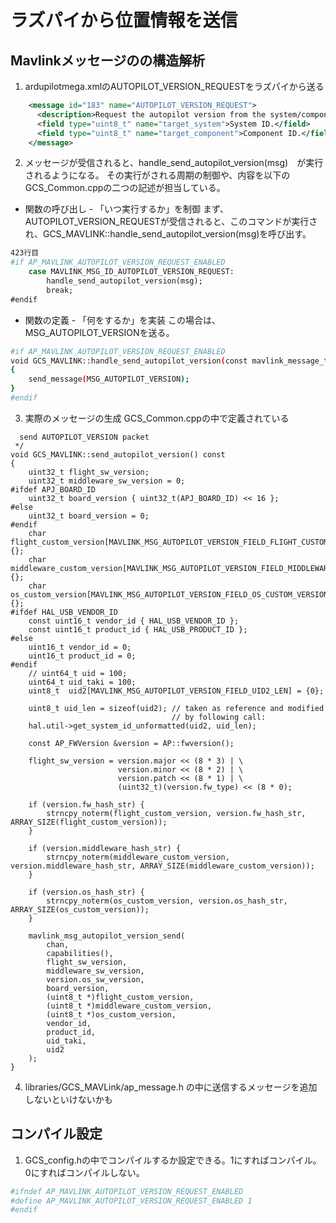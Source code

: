 # ラズパイから位置情報を送信

## Mavlinkメッセージの<message id="183" name="AUTOPILOT_VERSION_REQUEST">の構造解析

1. ardupilotmega.xmlのAUTOPILOT_VERSION_REQUESTをラズパイから送る

```xml
    <message id="183" name="AUTOPILOT_VERSION_REQUEST">
      <description>Request the autopilot version from the system/component.</description>
      <field type="uint8_t" name="target_system">System ID.</field>
      <field type="uint8_t" name="target_component">Component ID.</field>
    </message>
```

2. メッセージが受信されると、handle_send_autopilot_version(msg)　が実行されるようになる。
その実行がされる周期の制御や、内容を以下のGCS_Common.cppの二つの記述が担当している。

- 関数の呼び出し - 「いつ実行するか」を制御
まず、AUTOPILOT_VERSION_REQUESTが受信されると、このコマンドが実行され、GCS_MAVLINK::handle_send_autopilot_version(msg)を呼び出す。
```bash
423行目
#if AP_MAVLINK_AUTOPILOT_VERSION_REQUEST_ENABLED
    case MAVLINK_MSG_ID_AUTOPILOT_VERSION_REQUEST:
        handle_send_autopilot_version(msg);
        break;
#endif
```

- 関数の定義 - 「何をするか」を実装
この場合は、MSG_AUTOPILOT_VERSIONを送る。
```bash
#if AP_MAVLINK_AUTOPILOT_VERSION_REQUEST_ENABLED
void GCS_MAVLINK::handle_send_autopilot_version(const mavlink_message_t &msg)
{
    send_message(MSG_AUTOPILOT_VERSION);
}
#endif
```

3. 実際のメッセージの生成
GCS_Common.cppの中で定義されている

```bash/*
  send AUTOPILOT_VERSION packet
 */
void GCS_MAVLINK::send_autopilot_version() const
{
    uint32_t flight_sw_version;
    uint32_t middleware_sw_version = 0;
#ifdef APJ_BOARD_ID
    uint32_t board_version { uint32_t(APJ_BOARD_ID) << 16 };
#else
    uint32_t board_version = 0;
#endif
    char flight_custom_version[MAVLINK_MSG_AUTOPILOT_VERSION_FIELD_FLIGHT_CUSTOM_VERSION_LEN]{};
    char middleware_custom_version[MAVLINK_MSG_AUTOPILOT_VERSION_FIELD_MIDDLEWARE_CUSTOM_VERSION_LEN]{};
    char os_custom_version[MAVLINK_MSG_AUTOPILOT_VERSION_FIELD_OS_CUSTOM_VERSION_LEN]{};
#ifdef HAL_USB_VENDOR_ID
    const uint16_t vendor_id { HAL_USB_VENDOR_ID };
    const uint16_t product_id { HAL_USB_PRODUCT_ID };
#else
    uint16_t vendor_id = 0;
    uint16_t product_id = 0;
#endif
    // uint64_t uid = 100;
    uint64_t uid_taki = 100;
    uint8_t  uid2[MAVLINK_MSG_AUTOPILOT_VERSION_FIELD_UID2_LEN] = {0};

    uint8_t uid_len = sizeof(uid2); // taken as reference and modified
                                    // by following call:
    hal.util->get_system_id_unformatted(uid2, uid_len);

    const AP_FWVersion &version = AP::fwversion();

    flight_sw_version = version.major << (8 * 3) | \
                        version.minor << (8 * 2) | \
                        version.patch << (8 * 1) | \
                        (uint32_t)(version.fw_type) << (8 * 0);

    if (version.fw_hash_str) {
        strncpy_noterm(flight_custom_version, version.fw_hash_str, ARRAY_SIZE(flight_custom_version));
    }

    if (version.middleware_hash_str) {
        strncpy_noterm(middleware_custom_version, version.middleware_hash_str, ARRAY_SIZE(middleware_custom_version));
    }

    if (version.os_hash_str) {
        strncpy_noterm(os_custom_version, version.os_hash_str, ARRAY_SIZE(os_custom_version));
    }

    mavlink_msg_autopilot_version_send(
        chan,
        capabilities(),
        flight_sw_version,
        middleware_sw_version,
        version.os_sw_version,
        board_version,
        (uint8_t *)flight_custom_version,
        (uint8_t *)middleware_custom_version,
        (uint8_t *)os_custom_version,
        vendor_id,
        product_id,
        uid_taki,
        uid2
    );
}
```

4. libraries/GCS_MAVLink/ap_message.h
の中に送信するメッセージを追加しないといけないかも

## コンパイル設定

1. GCS_config.hの中でコンパイルするか設定できる。1にすればコンパイル。0にすればコンパイルしない。

```bash
#ifndef AP_MAVLINK_AUTOPILOT_VERSION_REQUEST_ENABLED
#define AP_MAVLINK_AUTOPILOT_VERSION_REQUEST_ENABLED 1
#endif
```
